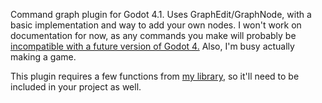 Command graph plugin for Godot 4.1. Uses GraphEdit/GraphNode, with a basic implementation and way to add your own nodes.
I won't work on documentation for now, as any commands you make will probably be [incompatible with a future version of Godot 4.](https://github.com/godotengine/godot/pull/67152) Also, I'm busy actually making a game.

This plugin requires a few functions from [my library](https://github.com/caimantilla/godot-cml), so it'll need to be included in your project as well.
